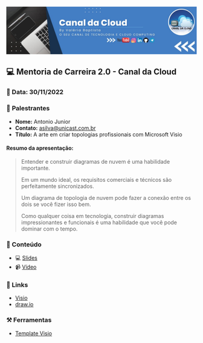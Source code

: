 <p align="center">
<img src="assets/images/ccloud.jpg">
</p>

## 💻 **Mentoria de Carreira 2.0 - Canal da Cloud**
### 📅 Data: 30/11/2022

### 🎤 **Palestrantes**

- **Nome:** Antonio Junior
- **Contato:** asilva@unicast.com.br
- **Título:** A arte em criar topologias profissionais com Microsoft Visio

#### **Resumo da apresentação:** 

> Entender e construir diagramas de nuvem é uma habilidade importante.
>
> Em um mundo ideal, os requisitos comerciais e técnicos são perfeitamente sincronizados.
>
> Um diagrama de topologia de nuvem pode fazer a conexão entre os dois se você fizer isso bem.
>
> Como qualquer coisa em tecnologia, construir diagramas impressionantes e funcionais é uma habilidade que você pode dominar com o tempo. 


### 💬 Conteúdo

- 💻 [Slides](A%20arte%20em%20criar%20topologias%20profissionais%20com%20Microsoft%20Visio/A%20arte%20em%20criar%20topologias%20profissionais%20com%20Microsoft%20Visio.pdf) 
- 📹 [Vídeo](https://www.youtube.com/watch?v=4qfVLyuKNe0)

### 🔗 Links

- [Visio](https://www.microsoft.com/pt-br/microsoft-365/visio/flowchart-software)
- [draw.io](https://www.draw.io/)

### ⚒️ Ferramentas

- [Template Visio](A%20arte%20em%20criar%20topologias%20profissionais%20com%20Microsoft%20Visio/samples/Hands-on%20-%20Microsoft%20Visio.vsdx)